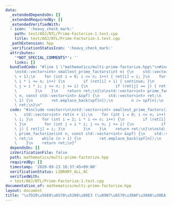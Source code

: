 ```yaml
---
data:
  _extendedDependsOn: []
  _extendedRequiredBy: []
  _extendedVerifiedWith:
  - icon: ':heavy_check_mark:'
    path: test/AOJ/NTL/Prime-Factorize-1.test.cpp
    title: test/AOJ/NTL/Prime-Factorize-1.test.cpp
  _pathExtension: hpp
  _verificationStatusIcon: ':heavy_check_mark:'
  attributes:
    '*NOT_SPECIAL_COMMENTS*': ''
    links: []
  bundledCode: "#line 1 \"mathematics/multi-prime-factorize.hpp\"\n#include <vector>\n\
    \nstd::vector<int> smallest_prime_factors(int n) {\n    std::vector<int> ret(n\
    \ + 1);\n    for (int i = 0; i <= n; i++) { ret[i] = i; }\n    for (int i = 2;\
    \ i * i <= n; i++) {\n        if (ret[i] < i) { continue; }\n        for (int\
    \ j = i * i; j <= n; j += i) {\n            if (ret[j] == j) { ret[j] = i; }\n\
    \        }\n    }\n    return ret;\n}\n\nstd::vector<int> prime_factorize(int\
    \ n, const std::vector<int> &spf) {\n    std::vector<int> ret;\n    while (n >\
    \ 1) {\n        ret.emplace_back(spf[n]);\n        n /= spf[n];\n    }\n    return\
    \ ret;\n}\n"
  code: "#include <vector>\n\nstd::vector<int> smallest_prime_factors(int n) {\n \
    \   std::vector<int> ret(n + 1);\n    for (int i = 0; i <= n; i++) { ret[i] =\
    \ i; }\n    for (int i = 2; i * i <= n; i++) {\n        if (ret[i] < i) { continue;\
    \ }\n        for (int j = i * i; j <= n; j += i) {\n            if (ret[j] ==\
    \ j) { ret[j] = i; }\n        }\n    }\n    return ret;\n}\n\nstd::vector<int>\
    \ prime_factorize(int n, const std::vector<int> &spf) {\n    std::vector<int>\
    \ ret;\n    while (n > 1) {\n        ret.emplace_back(spf[n]);\n        n /= spf[n];\n\
    \    }\n    return ret;\n}"
  dependsOn: []
  isVerificationFile: false
  path: mathematics/multi-prime-factorize.hpp
  requiredBy: []
  timestamp: '2020-09-23 16:37:45+09:00'
  verificationStatus: LIBRARY_ALL_AC
  verifiedWith:
  - test/AOJ/NTL/Prime-Factorize-1.test.cpp
documentation_of: mathematics/multi-prime-factorize.hpp
layout: document
title: "\u7D20\u56E0\u6570\u5206\u89E3 (\u8907\u6570\u30AF\u30A8\u30EA)"
---
```


